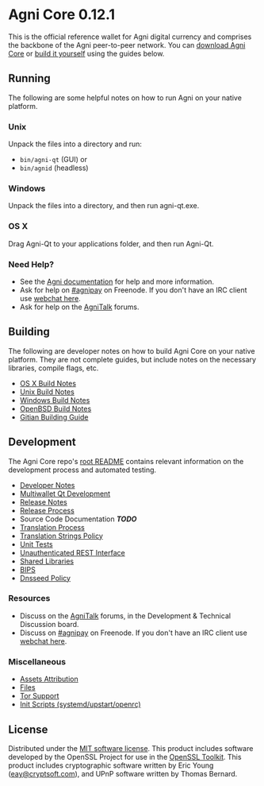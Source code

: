 Agni Core 0.12.1
=====================

This is the official reference wallet for Agni digital currency and comprises the backbone of the Agni peer-to-peer network. You can [download Agni Core](https://www.agnicoin.tech/downloads/) or [build it yourself](#building) using the guides below.

Running
---------------------
The following are some helpful notes on how to run Agni on your native platform.

### Unix

Unpack the files into a directory and run:

- `bin/agni-qt` (GUI) or
- `bin/agnid` (headless)

### Windows

Unpack the files into a directory, and then run agni-qt.exe.

### OS X

Drag Agni-Qt to your applications folder, and then run Agni-Qt.

### Need Help?

* See the [Agni documentation](https://agnicoin.tech)
for help and more information.
* Ask for help on [#agnipay](http://webchat.freenode.net?channels=agnipay) on Freenode. If you don't have an IRC client use [webchat here](http://webchat.freenode.net?channels=agnipay).
* Ask for help on the [AgniTalk](https://agnitalk.org/) forums.

Building
---------------------
The following are developer notes on how to build Agni Core on your native platform. They are not complete guides, but include notes on the necessary libraries, compile flags, etc.

- [OS X Build Notes](build-osx.md)
- [Unix Build Notes](build-unix.md)
- [Windows Build Notes](build-windows.md)
- [OpenBSD Build Notes](build-openbsd.md)
- [Gitian Building Guide](gitian-building.md)

Development
---------------------
The Agni Core repo's [root README](/README.md) contains relevant information on the development process and automated testing.

- [Developer Notes](developer-notes.md)
- [Multiwallet Qt Development](multiwallet-qt.md)
- [Release Notes](release-notes.md)
- [Release Process](release-process.md)
- Source Code Documentation ***TODO***
- [Translation Process](translation_process.md)
- [Translation Strings Policy](translation_strings_policy.md)
- [Unit Tests](unit-tests.md)
- [Unauthenticated REST Interface](REST-interface.md)
- [Shared Libraries](shared-libraries.md)
- [BIPS](bips.md)
- [Dnsseed Policy](dnsseed-policy.md)

### Resources
* Discuss on the [AgniTalk](https://agnitalk.org/) forums, in the Development & Technical Discussion board.
* Discuss on [#agnipay](http://webchat.freenode.net/?channels=agnipay) on Freenode. If you don't have an IRC client use [webchat here](http://webchat.freenode.net/?channels=agnipay).

### Miscellaneous
- [Assets Attribution](assets-attribution.md)
- [Files](files.md)
- [Tor Support](tor.md)
- [Init Scripts (systemd/upstart/openrc)](init.md)

License
---------------------
Distributed under the [MIT software license](http://www.opensource.org/licenses/mit-license.php).
This product includes software developed by the OpenSSL Project for use in the [OpenSSL Toolkit](https://www.openssl.org/). This product includes
cryptographic software written by Eric Young ([eay@cryptsoft.com](mailto:eay@cryptsoft.com)), and UPnP software written by Thomas Bernard.
